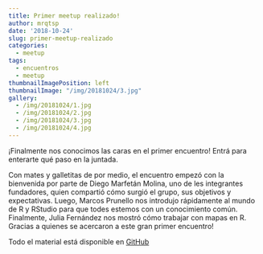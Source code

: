 ```yaml
---
title: Primer meetup realizado!
author: mrqtsp
date: '2018-10-24'
slug: primer-meetup-realizado
categories:
  - meetup
tags:
  - encuentros
  - meetup
thumbnailImagePosition: left
thumbnailImage: "/img/20181024/3.jpg"
gallery:
  - /img/20181024/1.jpg
  - /img/20181024/2.jpg
  - /img/20181024/3.jpg
  - /img/20181024/4.jpg
---
```



¡Finalmente nos conocimos las caras en el primer encuentro! Entrá para enterarte qué paso en la juntada.

<!--more-->

Con mates y galletitas de por medio, el encuentro empezó con la bienvenida por parte de Diego Marfetán Molina, uno de les integrantes fundadores, quien compartió cómo surgió el grupo, sus objetivos y expectativas. Luego, Marcos Prunello nos introdujo rápidamente al mundo de R y RStudio para que todes estemos con un conocimiento común. Finalmente, Julia Fernández nos mostró cómo trabajar con mapas en R. Gracias a quienes se acercaron a este gran primer encuentro!

Todo el material está disponible en [GitHub](https://github.com/renrosario/Presentaciones)
